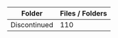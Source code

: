 | Folder       |   Files / Folders |
|--------------|-------------------|
| Discontinued |               110 |